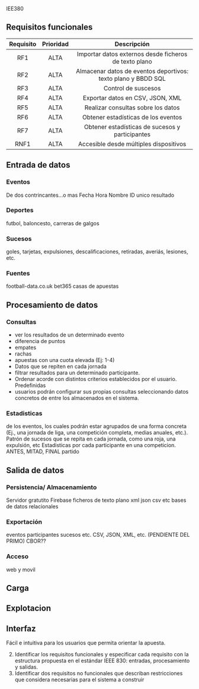 IEE380

## Requisitos funcionales 
| **Requisito** | **Prioridad** | **Descripción** |
| :-------: | :-------: | :-----------------------------: |
| RF1 | ALTA | Importar datos externos desde ficheros de texto plano |
| RF2 | ALTA | Almacenar datos de eventos deportivos: texto plano y BBDD SQL |
| RF3 | ALTA | Control de suscesos |
| RF4 | ALTA | Exportar datos en CSV, JSON, XML |
| RF5 | ALTA | Realizar consultas sobre los datos |
| RF6 | ALTA | Obtener estadísticas de los eventos |
| RF7 | ALTA | Obtener estadísticas de sucesos y participantes |
| RNF1| ALTA | Accesible desde múltiples dispositivos |

## Entrada de datos

### Eventos
De dos contrincantes...o mas
Fecha
Hora
Nombre
ID unico
resultado

### Deportes
futbol, baloncesto, carreras de galgos

### Sucesos
goles, tarjetas, expulsiones, descalificaciones, retiradas, averiás, lesiones, etc.

### Fuentes
football-data.co.uk
bet365
casas de apuestas

## Procesamiento de datos

### Consultas
+ ver los resultados de un determinado evento
+ diferencia de puntos
+ empates
+ rachas
+ apuestas con una cuota elevada (Ej: 1-4)
+ Datos que se repiten en cada jornada
+ filtrar resultados para un determinado participante.
+ Ordenar acorde con distintos criterios establecidos por el usuario. 
Predefinidas 
+ usuarios podrán configurar sus propias consultas seleccionando datos concretos de entre los almacenados en el sistema.

### Estadisticas
de los eventos, los cuales podrán estar agrupados de una forma concreta 
(Ej., una jornada de liga, una competición completa, medias anuales, etc.).
Patrón de sucesos que se repita en cada jornada, como una roja, una expulsión, etc
Estadisticas por cada participante en una competicion.
ANTES, MITAD, FINAL partido


## Salida de datos

### Persistencia/ Almacenamiento
Servidor gratutito Firebase
ficheros de texto plano xml json csv etc
bases de datos relacionales

### Exportación
eventos
participantes
sucesos
etc.
CSV, JSON, XML, etc. (PENDIENTE DEL PRIMO) CBOR??

### Acceso
web y movil

## Carga

## Explotacion

## Interfaz
Fácil e intuitiva para los usuarios que permita orientar la apuesta.



2. Identificar los requisitos funcionales y especificar cada requisito con la estructura propuesta en el estándar IEEE 830: entradas, procesamiento y salidas.
3. Identificar dos requisitos no funcionales que describan restricciones que considera necesarias para el sistema a construir
